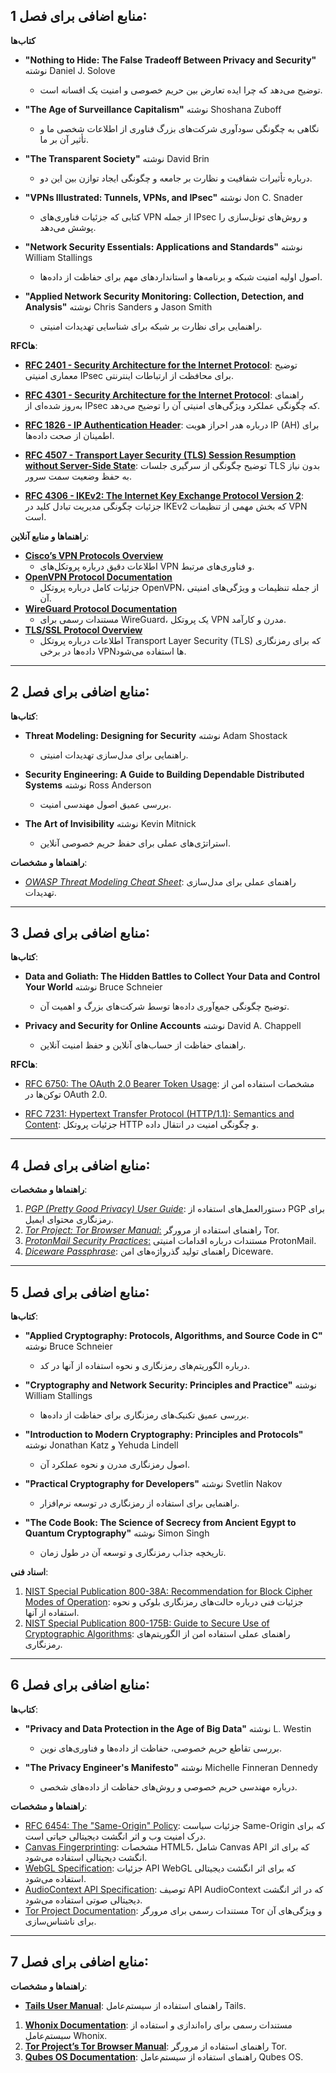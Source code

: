 ## منابع اضافی برای فصل 1:

**کتاب‌ها**

- **"Nothing to Hide: The False Tradeoff Between Privacy and Security"** نوشته Daniel J. Solove
  - توضیح می‌دهد که چرا ایده تعارض بین حریم خصوصی و امنیت یک افسانه است.

- **"The Age of Surveillance Capitalism"** نوشته Shoshana Zuboff
  - نگاهی به چگونگی سودآوری شرکت‌های بزرگ فناوری از اطلاعات شخصی ما و تأثیر آن بر ما.

- **"The Transparent Society"** نوشته David Brin
  - درباره تأثیرات شفافیت و نظارت بر جامعه و چگونگی ایجاد توازن بین این دو.

- **"VPNs Illustrated: Tunnels, VPNs, and IPsec"** نوشته Jon C. Snader
  - کتابی که جزئیات فناوری‌های VPN از جمله IPsec و روش‌های تونل‌سازی را پوشش می‌دهد.

- **"Network Security Essentials: Applications and Standards"** نوشته William Stallings
  - اصول اولیه امنیت شبکه و برنامه‌ها و استانداردهای مهم برای حفاظت از داده‌ها.

- **"Applied Network Security Monitoring: Collection, Detection, and Analysis"** نوشته Chris Sanders و Jason Smith
  - راهنمایی برای نظارت بر شبکه برای شناسایی تهدیدات امنیتی.

**RFCها**:

- **[RFC 2401 - Security Architecture for the Internet Protocol](https://www.rfc-editor.org/info/rfc2401)**: توضیح معماری امنیتی IPsec برای محافظت از ارتباطات اینترنتی.

- **[RFC 4301 - Security Architecture for the Internet Protocol](https://www.rfc-editor.org/info/rfc4301)**: راهنمای به‌روز شده‌ای از IPsec که چگونگی عملکرد ویژگی‌های امنیتی آن را توضیح می‌دهد.

- **[RFC 1826 - IP Authentication Header](https://www.rfc-editor.org/info/rfc1826)**: درباره هدر احراز هویت IP (AH) برای اطمینان از صحت داده‌ها.

- **[RFC 4507 - Transport Layer Security (TLS) Session Resumption without Server-Side State](https://www.rfc-editor.org/info/rfc4507)**: توضیح چگونگی از سرگیری جلسات TLS بدون نیاز به حفظ وضعیت سمت سرور.

- **[RFC 4306 - IKEv2: The Internet Key Exchange Protocol Version 2](https://www.rfc-editor.org/info/rfc4306)**: جزئیات چگونگی مدیریت تبادل کلید در IKEv2 که بخش مهمی از تنظیمات VPN است.

**راهنماها و منابع آنلاین**:

- **[Cisco’s VPN Protocols Overview](https://www.cisco.com/c/en/us/td/docs/ios/solutions_docs/vpdn/VPDNover.pdf)**  
   - اطلاعات دقیق درباره پروتکل‌های VPN و فناوری‌های مرتبط.
- **[OpenVPN Protocol Documentation](https://openvpn.net/community-resources/reference-manual-for-openvpn-2-4/)**  
   - جزئیات کامل درباره پروتکل OpenVPN، از جمله تنظیمات و ویژگی‌های امنیتی آن.
- **[WireGuard Protocol Documentation](https://www.wireguard.com/protocol/)**  
   - مستندات رسمی برای WireGuard، یک پروتکل VPN مدرن و کارآمد.
- **[TLS/SSL Protocol Overview](https://wiki.openssl.org/index.php/SSL_and_TLS_Protocols)**  
   - اطلاعات درباره پروتکل Transport Layer Security (TLS) که برای رمزنگاری داده‌ها در برخی VPNها استفاده می‌شود.

---

## منابع اضافی برای فصل 2:

**کتاب‌ها**:

- **Threat Modeling: Designing for Security** نوشته Adam Shostack
  - راهنمایی برای مدل‌سازی تهدیدات امنیتی.

- **Security Engineering: A Guide to Building Dependable Distributed Systems** نوشته Ross Anderson
  - بررسی عمیق اصول مهندسی امنیت.

- **The Art of Invisibility** نوشته Kevin Mitnick
  - استراتژی‌های عملی برای حفظ حریم خصوصی آنلاین.

**راهنماها و مشخصات**:

- *[OWASP Threat Modeling Cheat Sheet](https://cheatsheetseries.owasp.org/cheatsheets/Threat_Modeling_Cheat_Sheet.html)*: راهنمای عملی برای مدل‌سازی تهدیدات.

---

## منابع اضافی برای فصل 3:

**کتاب‌ها**:

- **Data and Goliath: The Hidden Battles to Collect Your Data and Control Your World** نوشته Bruce Schneier
  - توضیح چگونگی جمع‌آوری داده‌ها توسط شرکت‌های بزرگ و اهمیت آن.

- **Privacy and Security for Online Accounts** نوشته David A. Chappell
  - راهنمای حفاظت از حساب‌های آنلاین و حفظ امنیت آنلاین.

**RFCها**:

- [RFC 6750: The OAuth 2.0 Bearer Token Usage](https://tools.ietf.org/html/rfc6750): مشخصات استفاده امن از توکن‌ها در OAuth 2.0.

- [RFC 7231: Hypertext Transfer Protocol (HTTP/1.1): Semantics and Content](https://tools.ietf.org/html/rfc7231): جزئیات پروتکل HTTP و چگونگی امنیت در انتقال داده.

---

## منابع اضافی برای فصل 4:

**راهنماها و مشخصات**:

1. *[PGP (Pretty Good Privacy) User Guide](https://www.pgp.guide/)*: دستورالعمل‌های استفاده از PGP برای رمزنگاری محتوای ایمیل.
2. [*Tor Project: Tor Browser Manual*:](https://tb-manual.torproject.org/) راهنمای استفاده از مرورگر Tor.
3. [*ProtonMail Security Practices*:](https://proton.me/mail/security) مستندات درباره اقدامات امنیتی ProtonMail.
4. [*Diceware Passphrase*](https://diceware.net/): راهنمای تولید گذرواژه‌های امن Diceware.

---

## منابع اضافی برای فصل 5:

**کتاب‌ها**:

- **"Applied Cryptography: Protocols, Algorithms, and Source Code in C"** نوشته Bruce Schneier  
  - درباره الگوریتم‌های رمزنگاری و نحوه استفاده از آنها در کد.

- **"Cryptography and Network Security: Principles and Practice"** نوشته William Stallings 
  - بررسی عمیق تکنیک‌های رمزنگاری برای حفاظت از داده‌ها.

- **"Introduction to Modern Cryptography: Principles and Protocols"** نوشته Jonathan Katz و Yehuda Lindell 
  - اصول رمزنگاری مدرن و نحوه عملکرد آن.

- **"Practical Cryptography for Developers"** نوشته Svetlin Nakov 
  - راهنمایی برای استفاده از رمزنگاری در توسعه نرم‌افزار.

- **"The Code Book: The Science of Secrecy from Ancient Egypt to Quantum Cryptography"** نوشته Simon Singh 
  - تاریخچه جذاب رمزنگاری و توسعه آن در طول زمان.

**اسناد فنی**:

1. [NIST Special Publication 800-38A: Recommendation for Block Cipher Modes of Operation](https://csrc.nist.gov/publications/detail/sp/800-38a/final): جزئیات فنی درباره حالت‌های رمزنگاری بلوکی و نحوه استفاده از آنها.
2. [NIST Special Publication 800-175B: Guide to Secure Use of Cryptographic Algorithms](https://csrc.nist.gov/pubs/sp/800/175/b/r1/final): راهنمای عملی استفاده امن از الگوریتم‌های رمزنگاری.

---

## منابع اضافی برای فصل 6:

**کتاب‌ها**:

- **"Privacy and Data Protection in the Age of Big Data"** نوشته L. Westin  
  - بررسی تقاطع حریم خصوصی، حفاظت از داده‌ها و فناوری‌های نوین.

- **"The Privacy Engineer's Manifesto"** نوشته Michelle Finneran Dennedy  
  - درباره مهندسی حریم خصوصی و روش‌های حفاظت از داده‌های شخصی.

**راهنماها و مشخصات**:

- [RFC 6454: The "Same-Origin" Policy](https://tools.ietf.org/html/rfc6454): جزئیات سیاست Same-Origin که برای درک امنیت وب و اثر انگشت دیجیتالی حیاتی است.
- [Canvas Fingerprinting](https://www.w3.org/TR/html5/): مشخصات HTML5، شامل Canvas API که برای اثر انگشت دیجیتالی استفاده می‌شود.
- [WebGL Specification](https://www.khronos.org/registry/webgl/specs/latest/): جزئیات API WebGL که برای اثر انگشت دیجیتالی استفاده می‌شود.
- [AudioContext API Specification](https://www.w3.org/TR/webaudio/): توصیف API AudioContext که در اثر انگشت دیجیتالی صوتی استفاده می‌شود.
- [Tor Project Documentation](https://2019.www.torproject.org/docs/documentation.html.en): مستندات رسمی برای مرورگر Tor و ویژگی‌های آن برای ناشناس‌سازی.

---

## منابع اضافی برای فصل 7:

**راهنماها و مشخصات**:

- [**Tails User Manual**](https://tails.net/doc/index.en.html): راهنمای استفاده از سیستم‌عامل Tails.

1. [**Whonix Documentation**](https://www.whonix.org/wiki/Introduction): مستندات رسمی برای راه‌اندازی و استفاده از سیستم‌عامل Whonix.
2. [**Tor Project’s Tor Browser Manual**](https://tb-manual.torproject.org/): راهنمای استفاده از مرورگر Tor.
3. [**Qubes OS Documentation**](https://www.qubes-os.org/doc/): راهنمای استفاده از سیستم‌عامل Qubes OS.